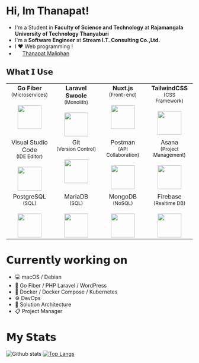 
# Hi, Im Thanapat!

- I'm a Student in **Faculty of Science and Technology** at **Rajamangala University of Technology Thanyaburi**
- I'm a **Software Engineer** at **Stream I.T. Consulting Co.,Ltd.**
- I ❤️ Web programming !
- <img height="16px" src="https://cdn.svgporn.com/logos/facebook.svg"> [Thanapat Maliphan](https://www.facebook.com/thanatos1995/)

## 𝗪𝗵𝗮𝘁 𝗜 𝗨𝘀𝗲

<table>
  <tbody>
  <tr valign="top">
      <td width="25%" align="center">
        <span><b>Go Fiber</b></span><br>
        <small>(Microservices)</small><br><br>
        <img height="64px" src="https://cdn.svgporn.com/logos/go.svg">
      </td>
      <td width="25%" align="center">
        <span><b>Laravel Swoole</b></span><br>
        <small>(Monolith)</small><br><br>
        <img height="64px" src="https://cdn.svgporn.com/logos/laravel.svg">
      </td>
      <td width="25%" align="center">
        <span><b>Nuxt.js</b></span><br>
        <small>(Front-end)</small><br><br>
        <img height="64px" src="https://cdn.svgporn.com/logos/nuxt-icon.svg">
      </td>
      <td width="25%" align="center">
        <span><b>TailwindCSS</b></span><br>
        <small>(CSS Framework)</small><br><br>
        <img height="64px" src="https://cdn.svgporn.com/logos/tailwindcss-icon.svg">
      </td>
    </tr>
    <tr valign="top">
      <td width="25%" align="center">
        <span>Visual Studio Code</span><br>
        <small>(IDE Editor)</small><br><br>
        <img height="64px" src="https://cdn.svgporn.com/logos/visual-studio-code.svg">
      </td>
      <td width="25%" align="center">
        <span>Git</span><br>
        <small>(Version Control)</small><br><br>
        <img height="64px" src="https://cdn.svgporn.com/logos/git-icon.svg">
      </td>
      <td width="25%" align="center">
        <span>Postman</span><br>
        <small>(API Collaboration)</small><br><br>
        <img height="64px" src="https://cdn.svgporn.com/logos/postman.svg">
      </td>
      <td width="25%" align="center">
        <span>Asana</span><br>
        <small>(Project Management)</small><br><br>
        <img height="64px" src="https://cdn.svgporn.com/logos/asana.svg">
      </td>
    </tr>
    <tr valign="top">
      <td width="25%" align="center">
        <span>PostgreSQL</span><br>
        <small>(SQL)</small><br><br>
        <img height="64px" src="https://cdn.svgporn.com/logos/postgresql.svg">
      </td>
      <td width="25%" align="center">
        <span>MariaDB</span><br>
        <small>(SQL)</small><br><br>
        <img height="64px" src="https://cdn.svgporn.com/logos/mariadb-icon.svg">
      </td>
      <td width="25%" align="center">
        <span>MongoDB</span><br>
        <small>(NoSQL)</small><br><br>
        <img height="64px" src="https://cdn.svgporn.com/logos/mongodb.svg">
      </td>
      <td width="25%" align="center">
        <span>Firebase</span><br>
        <small>(Realtime DB)</small><br><br>
        <img height="64px" src="https://cdn.svgporn.com/logos/firebase.svg">
      </td>
    </tr>
  </tbody>
</table>

# 𝗖𝘂𝗿𝗿𝗲𝗻𝘁𝗹𝘆 𝘄𝗼𝗿𝗸𝗶𝗻𝗴 𝗼𝗻

- 💻  macOS / Debian
- 🍺  Go Fiber / PHP Laravel / WordPress
- 🐋  Docker / Docker Compose / Kubernetes
- ⚙️  DevOps
- 🧱  Solution Architecture
- 📋  Project Manager

# 𝗠𝘆 𝗦𝘁𝗮𝘁𝘀

![Github stats](https://github-readme-stats.vercel.app/api?username=3tew&show_icons=true&count_private=true&theme=dark)
[![Top Langs](https://github-readme-stats.vercel.app/api/top-langs/?username=3tew&layout=compact&theme=dark)](https://github.com/anuraghazra/github-readme-stats)

